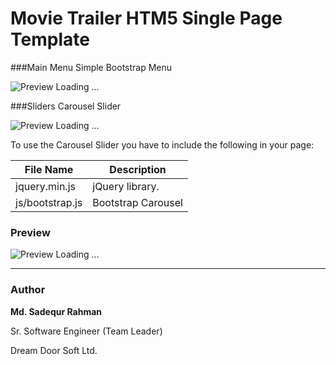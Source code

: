 # Movie Trailer HTM5 Single Page Template

###Main Menu
Simple Bootstrap Menu

![Preview Loading ...](http://image.sadequr.com/github/html_theme_movie_trailer/menu.png)


###Sliders
Carousel Slider

![Preview Loading ...](http://image.sadequr.com/github/html_theme_movie_trailer/slider.jpg)

To use the Carousel Slider you have to include the following in your page:

| File Name      | Description      |
| ---------------|------------------|
| jquery.min.js  |jQuery library.   |
| js/bootstrap.js|Bootstrap Carousel|



### Preview
![Preview Loading ...](http://image.sadequr.com/github/html_theme_movie_trailer/movie_trailer_template.jpg)

---
### Author
**Md. Sadequr Rahman**

Sr. Software Engineer (Team Leader)

Dream Door Soft Ltd.
